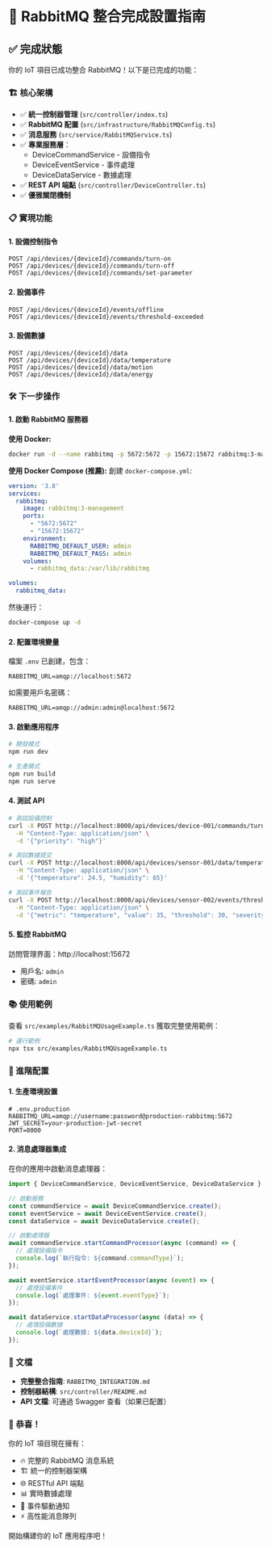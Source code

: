 # 🚀 RabbitMQ 整合完成設置指南

## ✅ 完成狀態

你的 IoT 項目已成功整合 RabbitMQ！以下是已完成的功能：

### 🏗️ 核心架構
- ✅ **統一控制器管理** (`src/controller/index.ts`)
- ✅ **RabbitMQ 配置** (`src/infrastructure/RabbitMQConfig.ts`)
- ✅ **消息服務** (`src/service/RabbitMQService.ts`)
- ✅ **專業服務層**：
  - DeviceCommandService - 設備指令
  - DeviceEventService - 事件處理  
  - DeviceDataService - 數據處理
- ✅ **REST API 端點** (`src/controller/DeviceController.ts`)
- ✅ **優雅關閉機制**

### 📋 實現功能

#### 1. 設備控制指令
```
POST /api/devices/{deviceId}/commands/turn-on
POST /api/devices/{deviceId}/commands/turn-off  
POST /api/devices/{deviceId}/commands/set-parameter
```

#### 2. 設備事件
```
POST /api/devices/{deviceId}/events/offline
POST /api/devices/{deviceId}/events/threshold-exceeded
```

#### 3. 設備數據
```
POST /api/devices/{deviceId}/data
POST /api/devices/{deviceId}/data/temperature
POST /api/devices/{deviceId}/data/motion
POST /api/devices/{deviceId}/data/energy
```

### 🛠️ 下一步操作

#### 1. 啟動 RabbitMQ 服務器

**使用 Docker:**
```bash
docker run -d --name rabbitmq -p 5672:5672 -p 15672:15672 rabbitmq:3-management
```

**使用 Docker Compose (推薦):**
創建 `docker-compose.yml`:
```yaml
version: '3.8'
services:
  rabbitmq:
    image: rabbitmq:3-management
    ports:
      - "5672:5672"
      - "15672:15672"
    environment:
      RABBITMQ_DEFAULT_USER: admin
      RABBITMQ_DEFAULT_PASS: admin
    volumes:
      - rabbitmq_data:/var/lib/rabbitmq

volumes:
  rabbitmq_data:
```

然後運行：
```bash
docker-compose up -d
```

#### 2. 配置環境變量

檔案 `.env` 已創建，包含：
```env
RABBITMQ_URL=amqp://localhost:5672
```

如需要用戶名密碼：
```env
RABBITMQ_URL=amqp://admin:admin@localhost:5672
```

#### 3. 啟動應用程序

```bash
# 開發模式
npm run dev

# 生產模式
npm run build
npm run serve
```

#### 4. 測試 API

```bash
# 測試設備控制
curl -X POST http://localhost:8000/api/devices/device-001/commands/turn-on \
  -H "Content-Type: application/json" \
  -d '{"priority": "high"}'

# 測試數據提交
curl -X POST http://localhost:8000/api/devices/sensor-001/data/temperature \
  -H "Content-Type: application/json" \
  -d '{"temperature": 24.5, "humidity": 65}'

# 測試事件報告
curl -X POST http://localhost:8000/api/devices/sensor-002/events/threshold-exceeded \
  -H "Content-Type: application/json" \
  -d '{"metric": "temperature", "value": 35, "threshold": 30, "severity": "critical"}'
```

#### 5. 監控 RabbitMQ

訪問管理界面：http://localhost:15672
- 用戶名: `admin`
- 密碼: `admin`

### 📚 使用範例

查看 `src/examples/RabbitMQUsageExample.ts` 獲取完整使用範例：

```bash
# 運行範例
npx tsx src/examples/RabbitMQUsageExample.ts
```

### 🔧 進階配置

#### 1. 生產環境設置

```env
# .env.production
RABBITMQ_URL=amqp://username:password@production-rabbitmq:5672
JWT_SECRET=your-production-jwt-secret
PORT=8000
```

#### 2. 消息處理器集成

在你的應用中啟動消息處理器：

```typescript
import { DeviceCommandService, DeviceEventService, DeviceDataService } from './src/service/index.js';

// 啟動服務
const commandService = await DeviceCommandService.create();
const eventService = await DeviceEventService.create();
const dataService = await DeviceDataService.create();

// 啟動處理器
await commandService.startCommandProcessor(async (command) => {
  // 處理設備指令
  console.log(`執行指令: ${command.commandType}`);
});

await eventService.startEventProcessor(async (event) => {
  // 處理設備事件
  console.log(`處理事件: ${event.eventType}`);
});

await dataService.startDataProcessor(async (data) => {
  // 處理設備數據
  console.log(`處理數據: ${data.deviceId}`);
});
```

### 📖 文檔

- **完整整合指南**: `RABBITMQ_INTEGRATION.md`
- **控制器結構**: `src/controller/README.md`
- **API 文檔**: 可通過 Swagger 查看（如果已配置）

### 🎉 恭喜！

你的 IoT 項目現在擁有：
- 🔥 完整的 RabbitMQ 消息系統
- 🏗️ 統一的控制器架構 
- 🌐 RESTful API 端點
- 📊 實時數據處理
- 🔔 事件驅動通知
- ⚡ 高性能消息隊列

開始構建你的 IoT 應用程序吧！